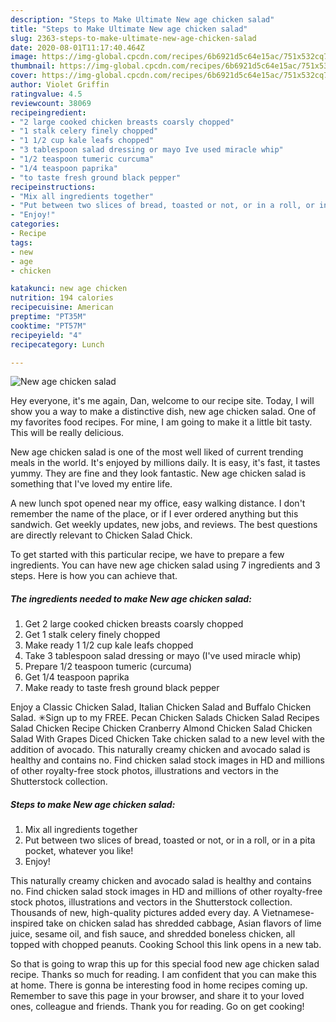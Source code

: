 ```yaml
---
description: "Steps to Make Ultimate New age chicken salad"
title: "Steps to Make Ultimate New age chicken salad"
slug: 2363-steps-to-make-ultimate-new-age-chicken-salad
date: 2020-08-01T11:17:40.464Z
image: https://img-global.cpcdn.com/recipes/6b6921d5c64e15ac/751x532cq70/new-age-chicken-salad-recipe-main-photo.jpg
thumbnail: https://img-global.cpcdn.com/recipes/6b6921d5c64e15ac/751x532cq70/new-age-chicken-salad-recipe-main-photo.jpg
cover: https://img-global.cpcdn.com/recipes/6b6921d5c64e15ac/751x532cq70/new-age-chicken-salad-recipe-main-photo.jpg
author: Violet Griffin
ratingvalue: 4.5
reviewcount: 38069
recipeingredient:
- "2 large cooked chicken breasts coarsly chopped"
- "1 stalk celery finely chopped"
- "1 1/2 cup kale leafs chopped"
- "3 tablespoon salad dressing or mayo Ive used miracle whip"
- "1/2 teaspoon tumeric curcuma"
- "1/4 teaspoon paprika"
- "to taste fresh ground black pepper"
recipeinstructions:
- "Mix all ingredients together"
- "Put between two slices of bread, toasted or not, or in a roll, or in a pita pocket, whatever you like!"
- "Enjoy!"
categories:
- Recipe
tags:
- new
- age
- chicken

katakunci: new age chicken 
nutrition: 194 calories
recipecuisine: American
preptime: "PT35M"
cooktime: "PT57M"
recipeyield: "4"
recipecategory: Lunch

---
```



![New age chicken salad](https://img-global.cpcdn.com/recipes/6b6921d5c64e15ac/751x532cq70/new-age-chicken-salad-recipe-main-photo.jpg)

Hey everyone, it's me again, Dan, welcome to our recipe site. Today, I will show you a way to make a distinctive dish, new age chicken salad. One of my favorites food recipes. For mine, I am going to make it a little bit tasty. This will be really delicious.

New age chicken salad is one of the most well liked of current trending meals in the world. It's enjoyed by millions daily. It is easy, it's fast, it tastes yummy. They are fine and they look fantastic. New age chicken salad is something that I've loved my entire life.

A new lunch spot opened near my office, easy walking distance. I don&#39;t remember the name of the place, or if I ever ordered anything but this sandwich. Get weekly updates, new jobs, and reviews. The best questions are directly relevant to Chicken Salad Chick.


To get started with this particular recipe, we have to prepare a few ingredients. You can have new age chicken salad using 7 ingredients and 3 steps. Here is how you can achieve that.

<!--inarticleads1-->

##### The ingredients needed to make New age chicken salad:

1. Get 2 large cooked chicken breasts coarsly chopped
1. Get 1 stalk celery finely chopped
1. Make ready 1 1/2 cup kale leafs chopped
1. Take 3 tablespoon salad dressing or mayo (I&#39;ve used miracle whip)
1. Prepare 1/2 teaspoon tumeric (curcuma)
1. Get 1/4 teaspoon paprika
1. Make ready to taste fresh ground black pepper


Enjoy a Classic Chicken Salad, Italian Chicken Salad and Buffalo Chicken Salad. ✳︎Sign up to my FREE. Pecan Chicken Salads Chicken Salad Recipes Salad Chicken Recipe Chicken Cranberry Almond Chicken Salad Chicken Salad With Grapes Diced Chicken Take chicken salad to a new level with the addition of avocado. This naturally creamy chicken and avocado salad is healthy and contains no. Find chicken salad stock images in HD and millions of other royalty-free stock photos, illustrations and vectors in the Shutterstock collection. 

<!--inarticleads2-->

##### Steps to make New age chicken salad:

1. Mix all ingredients together
1. Put between two slices of bread, toasted or not, or in a roll, or in a pita pocket, whatever you like!
1. Enjoy!


This naturally creamy chicken and avocado salad is healthy and contains no. Find chicken salad stock images in HD and millions of other royalty-free stock photos, illustrations and vectors in the Shutterstock collection. Thousands of new, high-quality pictures added every day. A Vietnamese-inspired take on chicken salad has shredded cabbage, Asian flavors of lime juice, sesame oil, and fish sauce, and shredded boneless chicken, all topped with chopped peanuts. Cooking School this link opens in a new tab. 

So that is going to wrap this up for this special food new age chicken salad recipe. Thanks so much for reading. I am confident that you can make this at home. There is gonna be interesting food in home recipes coming up. Remember to save this page in your browser, and share it to your loved ones, colleague and friends. Thank you for reading. Go on get cooking!
